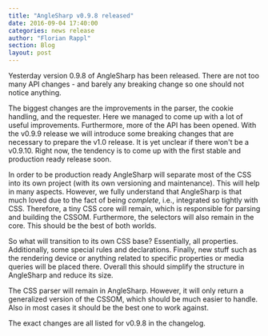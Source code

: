 ```yaml
---
title: "AngleSharp v0.9.8 released"
date: 2016-09-04 17:40:00
categories: news release
author: "Florian Rappl"
section: Blog
layout: post
---
```

Yesterday version 0.9.8 of AngleSharp has been released. There are not too many API changes - and barely any breaking change so one should not notice anything.

The biggest changes are the improvements in the parser, the cookie handling, and the requester. Here we managed to come up with a lot of useful improvements. Furthermore, more of the API has been opened. With the v0.9.9 release we will introduce some breaking changes that are necessary to prepare the v1.0 release. It is yet unclear if there won't be a v0.9.10. Right now, the tendency is to come up with the first stable and production ready release soon.

In order to be production ready AngleSharp will separate most of the CSS into its own project (with its own versioning and maintenance). This will help in many aspects. However, we fully understand that AngleSharp is that much loved due to the fact of being *complete*, i.e., integrated so tightly with CSS. Therefore, a tiny CSS core will remain, which is responsible for parsing and building the CSSOM. Furthermore, the selectors will also remain in the core. This should be the best of both worlds.

So what will transition to its own CSS base? Essentially, all properties. Additionally, some special rules and declarations. Finally, new stuff such as the rendering device or anything related to specific properties or media queries will be placed there. Overall this should simplify the structure in AngleSharp and reduce its size.

The CSS parser will remain in AngleSharp. However, it will only return a generalized version of the CSSOM, which should be much easier to handle. Also in most cases it should be the best one to work against.

The exact changes are all listed for v0.9.8 in the changelog.
